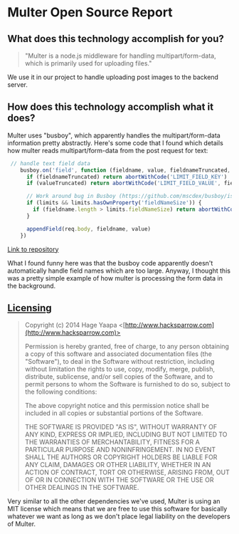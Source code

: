 # Multer Open Source Report
## What does this technology accomplish for you?
>"Multer is a node.js middleware for handling multipart/form-data, which is primarily used for uploading files." 

We use it in our project to handle uploading post images to the backend server.

## How does this technology accomplish what it does?
Multer uses "busboy", which apparently handles the multipart/form-data information pretty abstractly. Here's some code that I found which details how multer reads multipart/form-data from the post request for text:

```javascript
 // handle text field data
    busboy.on('field', function (fieldname, value, fieldnameTruncated, valueTruncated) {
      if (fieldnameTruncated) return abortWithCode('LIMIT_FIELD_KEY')
      if (valueTruncated) return abortWithCode('LIMIT_FIELD_VALUE', fieldname)

      // Work around bug in Busboy (https://github.com/mscdex/busboy/issues/6)
      if (limits && limits.hasOwnProperty('fieldNameSize')) {
        if (fieldname.length > limits.fieldNameSize) return abortWithCode('LIMIT_FIELD_KEY')
      }

      appendField(req.body, fieldname, value)
    })
```
[Link to repository][multer]

What I found funny here was that the busboy code apparently doesn't automatically handle field names which are too large. Anyway, I thought this was a pretty simple example of how multer is processing the form data in the background.

## [Licensing][multer-license]
>Copyright (c) 2014 Hage Yaapa <[http://www.hacksparrow.com](http://www.hacksparrow.com)>
>
>Permission is hereby granted, free of charge, to any person obtaining a copy
of this software and associated documentation files (the "Software"), to deal
in the Software without restriction, including without limitation the rights
to use, copy, modify, merge, publish, distribute, sublicense, and/or sell
copies of the Software, and to permit persons to whom the Software is
furnished to do so, subject to the following conditions:
>
>The above copyright notice and this permission notice shall be included in
all copies or substantial portions of the Software.
>
>THE SOFTWARE IS PROVIDED "AS IS", WITHOUT WARRANTY OF ANY KIND, EXPRESS OR
IMPLIED, INCLUDING BUT NOT LIMITED TO THE WARRANTIES OF MERCHANTABILITY,
FITNESS FOR A PARTICULAR PURPOSE AND NONINFRINGEMENT. IN NO EVENT SHALL THE
AUTHORS OR COPYRIGHT HOLDERS BE LIABLE FOR ANY CLAIM, DAMAGES OR OTHER
LIABILITY, WHETHER IN AN ACTION OF CONTRACT, TORT OR OTHERWISE, ARISING FROM, OUT OF OR IN CONNECTION WITH THE SOFTWARE OR THE USE OR OTHER DEALINGS IN THE SOFTWARE.

Very similar to all the other dependencies we've used, Multer is using an MIT license which means that we are free to use this software for basically whatever we want as long as we don't place legal liability on the developers of Multer.




[multer-license]: https://github.com/expressjs/multer/blob/master/LICENSE
[multer]: https://github.com/nodejs/node/blob/master/src/node_http_parser.cc
